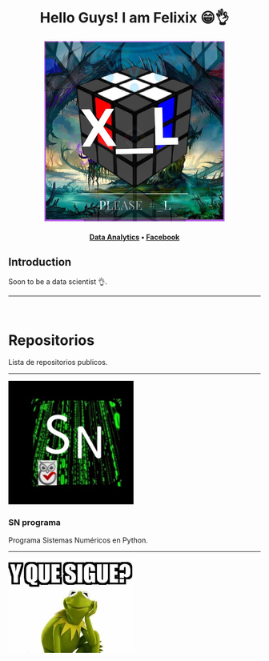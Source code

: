<h1 align="center">Hello Guys! I am Felixix 😁👌</h1>

<div align="center">
  <a href="#" ><img  src="/image/perfil.jpg" height="360"></a>
</div>

<h4 align="center">
  <b><a href="#">Data Analytics</a></b>
  •
  <a href="https://www.facebook.com/FelixixLG" target="_blank">Facebook</a>
</h4>

## Introduction
Soon to be a data scientist 👌.
<hr>
<br>

# Repositorios
Lista de repositorios publicos.
<br><hr>
<!-- Tarjeta 1 -->
 <div>
  <a target="_blank" href="https://github.com/FelixixLike/NS-Program"><img src="/image/SN-programa.jpg" alt="Programa Python Sistemas Numéricos" width="250"></a>
   
  ### SN programa 
  <p>Programa Sistemas Numéricos en Python.</p>
  
  <hr>
</div>

  <!-- Tarjeta 2 -->
  <div class="card">
      <a href="#"><img src="/image/pendiente-contenido.jpg" alt="Sin contenido"  width="250"></a>
    <!--
      <h2>Card 2</h2>
      <p>Descripción de la tarjeta 2.</p>
      <a href="#">Enlace</a>
     -->
  </div>

